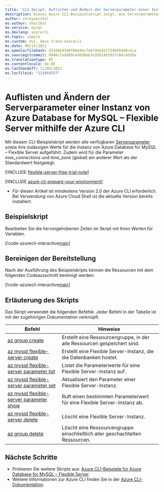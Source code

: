 ```yaml
---
title: 'CLI-Skript: Auflisten und Ändern der Serverparameter einer Instanz von Azure Database for MySQL – Flexible Server'
description: Dieses Azure CLI-Beispielskript zeigt, wie Serverparameter einer Instanz von Azure Database for MySQL – Flexible Server aufgeführt und geändert werden.
author: shreyaaithal
ms.author: shaithal
ms.service: mysql
ms.devlang: azurecli
ms.topic: sample
ms.custom: mvc, devx-track-azurecli
ms.date: 09/15/2021
ms.openlocfilehash: 4316669346f8bedec7a674da3e7114b95dd8c4ca
ms.sourcegitcommit: 8946cfadd89ce8830ebfe358145fd37c0dc4d10e
ms.translationtype: HT
ms.contentlocale: de-DE
ms.lasthandoff: 11/05/2021
ms.locfileid: "131844257"
---
```

# <a name="list-and-change-server-parameters-of-an-azure-database-for-mysql---flexible-server-using-azure-cli"></a>Auflisten und Ändern der Serverparameter einer Instanz von Azure Database for MySQL – Flexible Server mithilfe der Azure CLI

Mit diesem CLI-Beispielskript werden alle verfügbaren [Serverparameter](../concepts-server-parameters.md) sowie ihre zulässigen Werte für die Instanz von Azure Database for MySQL – Flexible Server aufgeführt. Zudem wird für die Parameter *max_connections* und *time_zone* (global) ein anderer Wert als der Standardwert festgelegt.

[!INCLUDE [flexible-server-free-trial-note](../../includes/flexible-server-free-trial-note.md)]

[!INCLUDE [azure-cli-prepare-your-environment](../../../../includes/azure-cli-prepare-your-environment.md)]

- Für diesen Artikel ist mindestens Version 2.0 der Azure CLI erforderlich. Bei Verwendung von Azure Cloud Shell ist die aktuelle Version bereits installiert. 

## <a name="sample-script"></a>Beispielskript

Bearbeiten Sie die hervorgehobenen Zeilen im Skript mit Ihren Werten für Variablen.

[!code-azurecli-interactive[main](../../../../cli_scripts/mysql/flexible-server/manage-server/change-server-parameters.sh?highlight=7,10-11 "Change server parameters for Azure Database for MySQL - Flexible Server.")]

## <a name="clean-up-deployment"></a>Bereinigen der Bereitstellung

Nach der Ausführung des Beispielskripts können die Ressourcen mit dem folgenden Codeausschnitt bereinigt werden:

[!code-azurecli-interactive[main](../../../../cli_scripts/mysql/flexible-server/manage-server/clean-up-resources.sh?highlight=4 "Clean up resources.")]


## <a name="script-explanation"></a>Erläuterung des Skripts

Das Skript verwendet die folgenden Befehle. Jeder Befehl in der Tabelle ist mit der zugehörigen Dokumentation verknüpft.

| **Befehl** | **Hinweise** |
|---|---|
|[az group create](/cli/azure/group#az_group_create)|Erstellt eine Ressourcengruppe, in der alle Ressourcen gespeichert sind.|
|[az mysql flexible-server create](/cli/azure/mysql/flexible-server#az_mysql_flexible_server_create)|Erstellt eine Flexible Server-Instanz, die die Datenbanken hostet.|
|[az mysql flexible-server parameter list](/cli/azure/mysql/flexible-server/parameter#az_mysql_flexible_server_parameter_list)|Listet die Parameterwerte für eine Flexible Server-Instanz auf.|
|[az mysql flexible-server parameter set](/cli/azure/mysql/flexible-server/parameter#az_mysql_flexible_server_parameter_set)|Aktualisiert den Parameter einer Flexible Server-Instanz.|
|[az mysql flexible-server parameter show](/cli/azure/mysql/flexible-server/parameter#az_mysql_flexible_server_parameter_show)|Ruft einen bestimmten Parameterwert für eine Flexible Server-Instanz ab.|
|[az mysql flexible-server delete](/cli/azure/mysql/flexible-server#az_mysql_flexible_server_delete)|Löscht eine Flexible Server-Instanz.|
|[az group delete](/cli/azure/group#az_group_delete) | Löscht eine Ressourcengruppe einschließlich aller geschachtelten Ressourcen.|

## <a name="next-steps"></a>Nächste Schritte

- Probieren Sie weitere Skripts aus: [Azure CLI-Beispiele für Azure Database for MySQL – Flexible Server](../sample-scripts-azure-cli.md).
- Weitere Informationen zur Azure CLI finden Sie in der [Azure CLI-Dokumentation](/cli/azure).